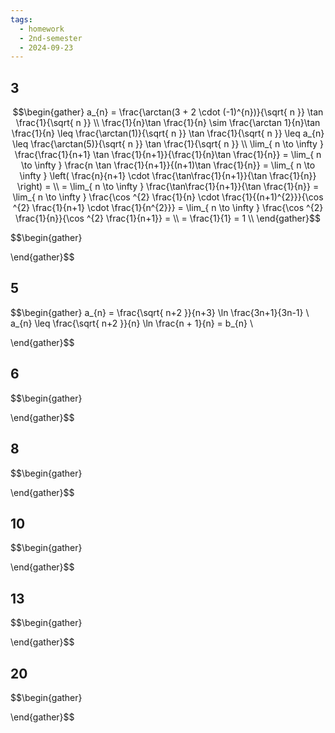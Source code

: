 ```yaml
---
tags:
  - homework
  - 2nd-semester
  - 2024-09-23
---
```


## 3

$$\begin{gather}
a_{n} = \frac{\arctan(3 + 2 \cdot (-1)^{n})}{\sqrt{ n }} \tan \frac{1}{\sqrt{ n }} \\
\frac{1}{n}\tan \frac{1}{n} \sim \frac{\arctan 1}{n}\tan \frac{1}{n} \leq \frac{\arctan(1)}{\sqrt{ n }} \tan \frac{1}{\sqrt{ n }} \leq a_{n} \leq \frac{\arctan(5)}{\sqrt{ n }} \tan \frac{1}{\sqrt{ n }} \\
\lim_{ n \to \infty } \frac{\frac{1}{n+1} \tan \frac{1}{n+1}}{\frac{1}{n}\tan \frac{1}{n}} = \lim_{ n \to \infty } \frac{n \tan \frac{1}{n+1}}{(n+1)\tan \frac{1}{n}} = \lim_{ n \to \infty } \left( \frac{n}{n+1} \cdot \frac{\tan\frac{1}{n+1}}{\tan \frac{1}{n}} \right) = \\
= \lim_{ n \to \infty } \frac{\tan\frac{1}{n+1}}{\tan \frac{1}{n}} = \lim_{ n \to \infty } \frac{\cos ^{2} \frac{1}{n} \cdot \frac{1}{(n+1)^{2}}}{\cos ^{2} \frac{1}{n+1} \cdot \frac{1}{n^{2}}} = \lim_{ n \to \infty } \frac{\cos ^{2} \frac{1}{n}}{\cos ^{2} \frac{1}{n+1}} = \\
= \frac{1}{1} = 1 \\
\end{gather}$$

$$\begin{gather}

\end{gather}$$

## 5

$$\begin{gather}
a_{n} = \frac{\sqrt{ n+2 }}{n+3} \ln \frac{3n+1}{3n-1} \\
a_{n} \leq \frac{\sqrt{ n+2 }}{n} \ln \frac{n + 1}{n} = b_{n} \\

\end{gather}$$

## 6

$$\begin{gather}

\end{gather}$$

## 8

$$\begin{gather}

\end{gather}$$

## 10

$$\begin{gather}

\end{gather}$$

## 13

$$\begin{gather}

\end{gather}$$

## 20

$$\begin{gather}

\end{gather}$$